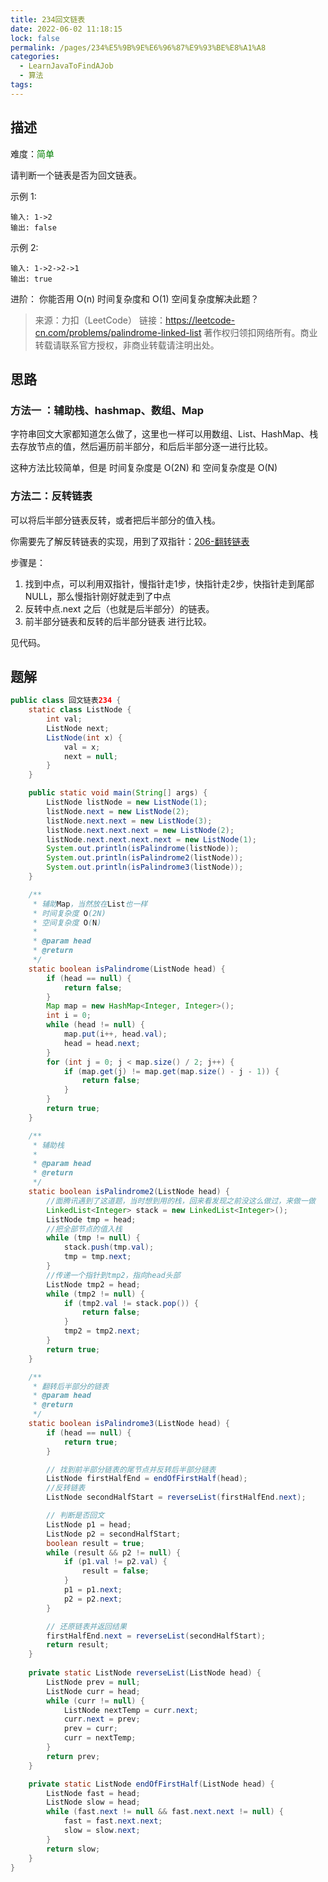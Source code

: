 ```yaml
---
title: 234回文链表
date: 2022-06-02 11:18:15
lock: false
permalink: /pages/234%E5%9B%9E%E6%96%87%E9%93%BE%E8%A1%A8
categories:
  - LearnJavaToFindAJob
  - 算法
tags:
---
```

## 描述

难度：<span style="color:green">简单</span>

请判断一个链表是否为回文链表。

示例 1:

```
输入: 1->2
输出: false
```


示例 2:

```
输入: 1->2->2->1
输出: true
```


进阶：
你能否用 O(n) 时间复杂度和 O(1) 空间复杂度解决此题？

> 来源：力扣（LeetCode）
> 链接：https://leetcode-cn.com/problems/palindrome-linked-list
> 著作权归领扣网络所有。商业转载请联系官方授权，非商业转载请注明出处。

## 思路

### 方法一 ：辅助栈、hashmap、数组、Map

字符串回文大家都知道怎么做了，这里也一样可以用数组、List、HashMap、栈去存放节点的值，然后遍历前半部分，和后后半部分逐一进行比较。

这种方法比较简单，但是 时间复杂度是 O(2N) 和 空间复杂度是 O(N)

### 方法二：反转链表

可以将后半部分链表反转，或者把后半部分的值入栈。

你需要先了解反转链表的实现，用到了双指针：[206-翻转链表](articles\算法\206-翻转链表.md) 

步骤是：

1. 找到中点，可以利用双指针，慢指针走1步，快指针走2步，快指针走到尾部NULL，那么慢指针刚好就走到了中点
2. 反转中点.next 之后（也就是后半部分）的链表。
3. 前半部分链表和反转的后半部分链表 进行比较。

见代码。

## 题解

```java
public class 回文链表234 {
    static class ListNode {
        int val;
        ListNode next;
        ListNode(int x) {
            val = x;
            next = null;
        }
    }

    public static void main(String[] args) {
        ListNode listNode = new ListNode(1);
        listNode.next = new ListNode(2);
        listNode.next.next = new ListNode(3);
        listNode.next.next.next = new ListNode(2);
        listNode.next.next.next.next = new ListNode(1);
        System.out.println(isPalindrome(listNode));
        System.out.println(isPalindrome2(listNode));
        System.out.println(isPalindrome3(listNode));
    }

    /**
     * 辅助Map，当然放在List也一样
     * 时间复杂度 O(2N)
     * 空间复杂度 O(N)
     *
     * @param head
     * @return
     */
    static boolean isPalindrome(ListNode head) {
        if (head == null) {
            return false;
        }
        Map map = new HashMap<Integer, Integer>();
        int i = 0;
        while (head != null) {
            map.put(i++, head.val);
            head = head.next;
        }
        for (int j = 0; j < map.size() / 2; j++) {
            if (map.get(j) != map.get(map.size() - j - 1)) {
                return false;
            }
        }
        return true;
    }

    /**
     * 辅助栈
     *
     * @param head
     * @return
     */
    static boolean isPalindrome2(ListNode head) {
        //面腾讯遇到了这道题，当时想到用的栈，回来看发现之前没这么做过，来做一做
        LinkedList<Integer> stack = new LinkedList<Integer>();
        ListNode tmp = head;
        //把全部节点的值入栈
        while (tmp != null) {
            stack.push(tmp.val);
            tmp = tmp.next;
        }
        //传递一个指针到tmp2，指向head头部
        ListNode tmp2 = head;
        while (tmp2 != null) {
            if (tmp2.val != stack.pop()) {
                return false;
            }
            tmp2 = tmp2.next;
        }
        return true;
    }

    /**
     * 翻转后半部分的链表
     * @param head
     * @return
     */
    static boolean isPalindrome3(ListNode head) {
        if (head == null) {
            return true;
        }

        // 找到前半部分链表的尾节点并反转后半部分链表
        ListNode firstHalfEnd = endOfFirstHalf(head);
        //反转链表
        ListNode secondHalfStart = reverseList(firstHalfEnd.next);

        // 判断是否回文
        ListNode p1 = head;
        ListNode p2 = secondHalfStart;
        boolean result = true;
        while (result && p2 != null) {
            if (p1.val != p2.val) {
                result = false;
            }
            p1 = p1.next;
            p2 = p2.next;
        }

        // 还原链表并返回结果
        firstHalfEnd.next = reverseList(secondHalfStart);
        return result;
    }
	
    private static ListNode reverseList(ListNode head) {
        ListNode prev = null;
        ListNode curr = head;
        while (curr != null) {
            ListNode nextTemp = curr.next;
            curr.next = prev;
            prev = curr;
            curr = nextTemp;
        }
        return prev;
    }

    private static ListNode endOfFirstHalf(ListNode head) {
        ListNode fast = head;
        ListNode slow = head;
        while (fast.next != null && fast.next.next != null) {
            fast = fast.next.next;
            slow = slow.next;
        }
        return slow;
    }
}
```

